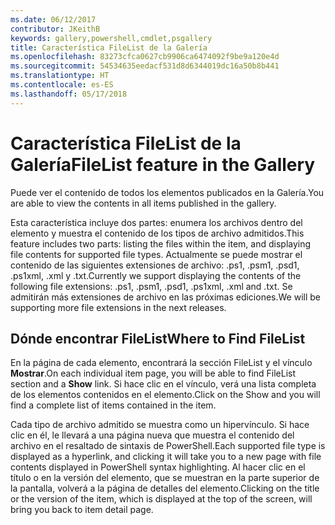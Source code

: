 ```yaml
---
ms.date: 06/12/2017
contributor: JKeithB
keywords: gallery,powershell,cmdlet,psgallery
title: Característica FileList de la Galería
ms.openlocfilehash: 83273cfca0627cb9906ca6474092f9be9a120e4d
ms.sourcegitcommit: 54534635eedacf531d8d6344019dc16a50b8b441
ms.translationtype: HT
ms.contentlocale: es-ES
ms.lasthandoff: 05/17/2018
---
```

# <a name="filelist-feature-in-the-gallery"></a><span data-ttu-id="0b22e-103">Característica FileList de la Galería</span><span class="sxs-lookup"><span data-stu-id="0b22e-103">FileList feature in the Gallery</span></span>

<span data-ttu-id="0b22e-104">Puede ver el contenido de todos los elementos publicados en la Galería.</span><span class="sxs-lookup"><span data-stu-id="0b22e-104">You are able to view the contents in all items published in the gallery.</span></span>

<span data-ttu-id="0b22e-105">Esta característica incluye dos partes: enumera los archivos dentro del elemento y muestra el contenido de los tipos de archivo admitidos.</span><span class="sxs-lookup"><span data-stu-id="0b22e-105">This feature includes two parts: listing the files within the item, and displaying file contents for supported file types.</span></span> <span data-ttu-id="0b22e-106">Actualmente se puede mostrar el contenido de las siguientes extensiones de archivo: .ps1, .psm1, .psd1, .ps1xml, .xml y .txt.</span><span class="sxs-lookup"><span data-stu-id="0b22e-106">Currently we support displaying the contents of the following file extensions: .ps1, .psm1, .psd1, .ps1xml, .xml and .txt.</span></span> <span data-ttu-id="0b22e-107">Se admitirán más extensiones de archivo en las próximas ediciones.</span><span class="sxs-lookup"><span data-stu-id="0b22e-107">We will be supporting more file extensions in the next releases.</span></span>

## <a name="where-to-find-filelist"></a><span data-ttu-id="0b22e-108">Dónde encontrar FileList</span><span class="sxs-lookup"><span data-stu-id="0b22e-108">Where to Find FileList</span></span>

<span data-ttu-id="0b22e-109">En la página de cada elemento, encontrará la sección FileList y el vínculo **Mostrar**.</span><span class="sxs-lookup"><span data-stu-id="0b22e-109">On each individual item page, you will be able to find FileList section and a **Show** link.</span></span> <span data-ttu-id="0b22e-110">Si hace clic en el vínculo, verá una lista completa de los elementos contenidos en el elemento.</span><span class="sxs-lookup"><span data-stu-id="0b22e-110">Click on the Show and you will find a complete list of items contained in the item.</span></span>

<span data-ttu-id="0b22e-111">Cada tipo de archivo admitido se muestra como un hipervínculo. Si hace clic en él, le llevará a una página nueva que muestra el contenido del archivo en el resaltado de sintaxis de PowerShell.</span><span class="sxs-lookup"><span data-stu-id="0b22e-111">Each supported file type is displayed as a hyperlink, and clicking it will take you to a new page with file contents displayed in PowerShell syntax highlighting.</span></span> <span data-ttu-id="0b22e-112">Al hacer clic en el título o en la versión del elemento, que se muestran en la parte superior de la pantalla, volverá a la página de detalles del elemento.</span><span class="sxs-lookup"><span data-stu-id="0b22e-112">Clicking on the title or the version of the item, which is displayed at the top of the screen, will bring you back to item detail page.</span></span>